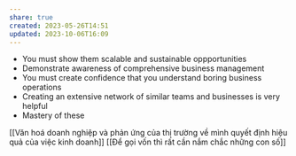 ```yaml
---
share: true
created: 2023-05-26T14:51
updated: 2023-10-06T16:09
---
```

- You must show them scalable and sustainable oppportunities
- Demonstrate awareness of comprehensive business management
- You must create confidence that you  understand boring business operations
- Creating an extensive network of similar teams and businesses is very helpful
- Mastery of these

[[Văn hoá doanh nghiệp và phản ứng của thị trường về mình quyết định hiệu quả của việc kinh doanh]]
[[Để gọi vốn thì rất cần nắm chắc những con số]]
